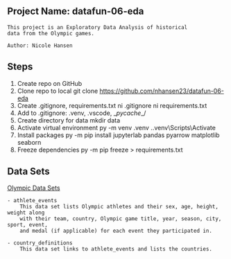 ## Project Name: datafun-06-eda
```
This project is an Exploratory Data Analysis of historical
data from the Olympic games.

Author: Nicole Hansen
```

## Steps
1. Create repo on GitHub
2. Clone repo to local
    git clone https://github.com/nhansen23/datafun-06-eda
3. Create .gitignore, requirements.txt
    ni .gitignore
    ni requirements.txt
4. Add to .gitignore: .venv\, .vscode\, \__pycache__/
5. Create directory for data
    mkdir data
6. Activate virtual environment
    py -m venv .venv
    .\.venv\Scripts\Activate
7. Install packages
    py -m pip install jupyterlab pandas pyarrow matplotlib seaborn
8. Freeze dependencies
    py -m pip freeze > requirements.txt

## Data Sets
[Olympic Data Sets](https://github.com/nhansen23/datafun-05-sql-project/tree/main/data)

    - athlete_events
        This data set lists Olympic athletes and their sex, age, height, weight along
        with their team, country, Olympic game title, year, season, city, sport, event, 
        and medal (if applicable) for each event they participated in.
        
    - country_definitions
        This data set links to athlete_events and lists the countries.

